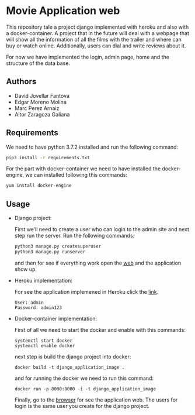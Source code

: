 
# Movie Application web
This repository tale a project django implemented with heroku and also with a docker-container. A project that in the future will deal with a webpage that will show all the information of all the films with the trailer and where can buy or watch online. Additionally, users can dial and write reviews about it.

For now we have implemented the login, admin page, home and the structure of the data base.

## Authors
- David Jovellar Fantova
- Edgar Moreno Molina
- Marc Perez Arnaiz
- Aitor Zaragoza Galiana


## Requirements
We need to have python 3.7.2 installed and run the following command:
```bash
pip3 install -r requirements.txt  
```
For the part with docker-container we need to have installed the docker-engine, we can installed following this commands:
```bash
yum install docker-engine  
```
## Usage

- Django project: 

	First we’ll need to create a user who can login to the admin site and next step run the server. Run the following commands:
	
	```bash
	python3 manage.py createsuperuser
	python3 manage.py runserver 
	```
	and then for see if everything work open the [web](http://127.0.0.1:8000/login) and the application show up.
	
	
- Heroku implementation:

	For see the application implemened in Heroku click the [link](https://movieappwebproject.herokuapp.com/login).
	````
	User: admin	
	Password: admin123
	````

- Docker-container implementation:

	First of all we need to start the docker and enable with this commands:
	```
	systemctl start docker
	systemctl enable docker
	```
	next step is build the django project into docker:
	```
	docker build -t django_application_image .
	```
	
	and for running the docker we need to run this command:
	```
	docker run -p 8000:8000 -i -t django_application_image
	```
	
	Finally, go to the [browser](http://0.0.0.0:8000/login) for see the application web. The users for login is the same user you 		create for the django project.
